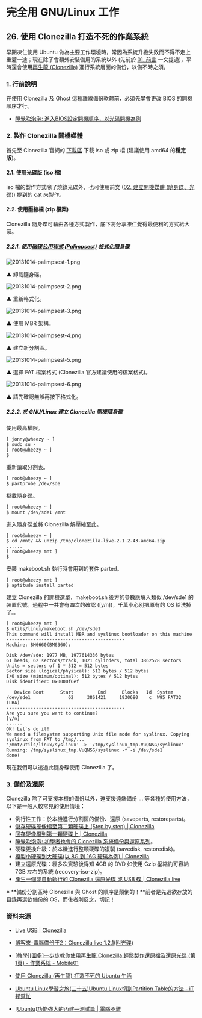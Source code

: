 # 完全用 GNU/Linux 工作

## 26. 使用 Clonezilla 打造不死的作業系統

早期凍仁使用 Ubuntu 做為主要工作環境時，常因為系統升級失敗而不得不走上重灌一途；現在除了會額外安裝備用的系統以外 (先前於 [01. 前言](01.intro.md) 一文提過)，平時還會使用[再生龍 (Clonezilla)](http://clonezilla.nchc.org.tw/news/) 進行系統層面的備份，以備不時之須。

### 1. 行前說明

在使用 Clonezilla 及 Ghost 這種離線備份軟體前，必須先學會更改 BIOS 的開機順序才行。

- [睡覺吹泡泡: 進入BIOS設定開機順序，以光碟開機為例](http://www.pptrar.tw/2011/01/bios.html)

### 2. 製作 Clonezilla 開機媒體

首先至 Clonezilla 官網的 [下載區](http://clonezilla.nchc.org.tw/clonezilla-live/download/sourceforge/) 下載 iso 或 zip 檔 (建議使用 amd64 的**穩定版**)。

#### 2.1. 使用光碟版 (iso 檔)

iso 檔的製作方式除了燒錄光碟外，也可使用前文 ([02. 建立開機媒體 (隨身碟、光碟)](http://ithelp.ithome.com.tw/question/10127775)) 提到的 cat 來製作。

#### 2.2. 使用壓縮檔 (zip 檔案)

Clonezilla 隨身碟可藉由各種方式製作，底下將分享凍仁覺得最便利的方式給大家。

##### 2.2.1. 使用[磁碟公用程式 (Palimpsest)](http://en.wikipedia.org/wiki/Disks_(software)) 格式化隨身碟

![20131014-palimpsest-1.png](https://lh3.googleusercontent.com/-Jr94bkGTiF4/UlvxmLnX68I/AAAAAAAAV-A/cpgRL8hDg_I/s800/20131014-palimpsest-1.png)

▲ 卸載隨身碟。

![20131014-palimpsest-2.png](https://lh5.googleusercontent.com/-4lbfqOFREoI/UlvxmL5RrzI/AAAAAAAAV90/8TMmKvPSMUA/s800/20131014-palimpsest-2.png)

▲ 重新格式化。

![20131014-palimpsest-3.png](https://lh6.googleusercontent.com/-lYsX8G5eA4E/UlvxmH3CRbI/AAAAAAAAV94/Pj4vY0fH__4/s800/20131014-palimpsest-3.png)

▲ 使用 MBR 架構。

![20131014-palimpsest-4.png](https://lh5.googleusercontent.com/-MAhP4E-QvRY/Ulvxm0Eq8TI/AAAAAAAAV-E/SBG0ASzYRbg/s800/20131014-palimpsest-4.png)

▲ 建立新分割區。

![20131014-palimpsest-5.png](https://lh5.googleusercontent.com/-N7oZ0lzoRTo/UlvxnAb5fsI/AAAAAAAAV-Q/gH0-34YPK_M/s800/20131014-palimpsest-5.png)

▲ 選擇 FAT 檔案格式 (Clonezilla 官方建議使用的檔案格式)。

![20131014-palimpsest-6.png](https://lh6.googleusercontent.com/-aczOANo6vr0/UlvxneVRbmI/AAAAAAAAV-M/4VKOS5dwBN4/s800/20131014-palimpsest-6.png)

▲ 請先確認無誤再按下格式化。

##### 2.2.2. 於 GNU/Linux 建立 Clonezilla 開機隨身碟

使用最高權限。

	[ jonny@wheezy ~ ]
	$ sudo su -
	[ root@wheezy ~ ]
	$

重新讀取分割表。

	[ root@wheezy ~ ]
	$ partprobe /dev/sde

掛載隨身碟。

	[ root@wheezy ~ ]
	$ mount /dev/sde1 /mnt

進入隨身碟並將 Clonezilla 解壓縮至此。

	[ root@wheezy ~ ]
	$ cd /mnt/ && unzip /tmp/clonezilla-live-2.1.2-43-amd64.zip
	......
	[ root@wheezy mnt ]
	$

安裝 makeboot.sh 執行時會用到的套件 parted。

	[ root@wheezy mnt ]
	$ aptitude install parted

建立 Clonezilla 的開機選單，makeboot.sh 後方的參數應填入類似 /dev/sde1 的裝置代號。過程中一共會有四次的確認 ([y/n])，千萬小心別把原有的 OS 給洗掉了。。

	[ root@wheezy mnt ]
	$ utils/linux/makeboot.sh /dev/sde1
	This command will install MBR and syslinux bootloader on this machine
	--------------------------------------------
	Machine: BM6660(BM6360):
	
	Disk /dev/sde: 1977 MB, 1977614336 bytes
	61 heads, 62 sectors/track, 1021 cylinders, total 3862528 sectors
	Units = sectors of 1 * 512 = 512 bytes
	Sector size (logical/physical): 512 bytes / 512 bytes
	I/O size (minimum/optimal): 512 bytes / 512 bytes
	Disk identifier: 0x0000f6ef
	
	   Device Boot      Start         End      Blocks   Id  System
	/dev/sde1              62     3861421     1930680    c  W95 FAT32 (LBA)
	--------------------------------------------
	Are you sure you want to continue?
	[y/n] 
	......
	OK! Let`s do it!
	We need a filesystem supporting Unix file mode for syslinux. Copying syslinux from FAT to /tmp/...
	'/mnt/utils/linux/syslinux' -> '/tmp/syslinux_tmp.VuQNSG/syslinux'
	Running: /tmp/syslinux_tmp.VuQNSG/syslinux -f -i /dev/sde1 
	done!

現在我們可以透過此隨身碟使用 Clonezilla 了。
	
### 3. 備份及還原

Clonezilla 除了可支援本機的備份以外，還支援遠端備份 … 等各種的使用方法，以下是一般人較常見的使用情境：

- 例行性工作：於本機進行分割區的備份、還原 (saveparts, restoreparts)。
 - [儲存硬碟硬像檔至第二顆硬碟上 (Step by step) | Clonezilla](http://clonezilla.nchc.org.tw/clonezilla-live/doc/showcontent.php?topic=01_Save_disk_image)
 - [回存硬像檔到第一顆硬碟上 | Clonezilla](http://clonezilla.nchc.org.tw/clonezilla-live/doc/showcontent.php?topic=02_Restore_disk_image)
 - [睡覺吹泡泡: 初學者也會的 Clonezilla 系統備份與還原系列](http://www.pptrar.tw/2011/01/clonezilla-xp.html)。
- 硬碟更換升級：於本機進行整顆硬碟的複製 (savedisk, restoredisk)。
 - [複製小硬碟到大硬碟(以 8G 到 16G 硬碟為例) | Clonezilla](http://clonezilla.nchc.org.tw/clonezilla-live/doc/showcontent.php?topic=03_Disk_to_disk_clone)
- 建立還原光碟：經多次實驗後得知 4GB 的 DVD 如使用 Gzip 壓縮約可容納 7GB 左右的系統 (recovery-iso-zip)。
 - [產生一個能自動執行的 Clonezilla 還原光碟 或 USB 碟 | Clonezilla live](http://clonezilla.nchc.org.tw/clonezilla-live/doc/showcontent.php?topic=04_Create_Recovery_Clonezilla)

※ **備份分割區時 Clonezilla 與 Ghost 的順序是顛倒的！**前者是先選欲存放的目錄再選欲備份的 OS，而後者則反之，切記！

### 資料來源

- [Live USB | Clonezilla](http://clonezilla.nchc.org.tw/clonezilla-live/liveusb.php) 
- [博客來-電腦備份王2：Clonezilla live 1.2.1(附光碟)](http://www.books.com.tw/products/0010445874)
- [[教學][圖多]一步步教你使用再生龍 Clonezilla 輕鬆製作還原檔及還原光碟 (第1頁) - 作業系統 - Mobile01](http://www.mobile01.com/topicdetail.php?f=300&t=1198072)
- [使用 Clonezilla (再生龍) 打造不死的 Ubuntu 生活](http://chusiang.github.io/impress.js/2012-12-08-clonezilla.html)

- [Ubuntu Linux學習之旅(三十五)Ubuntu Linux切割Partition Table的方法 - iT邦幫忙](http://ithelp.ithome.com.tw/question/10033381)
- [[Ubuntu]功能強大的內建—測試篇 | 電腦不難](http://it-easy.tw/ubuntu-disk-test/)

